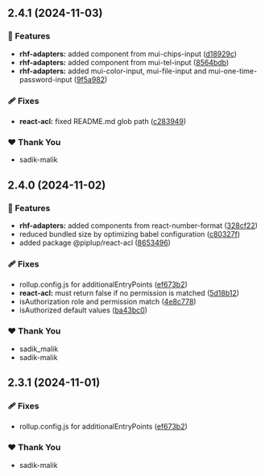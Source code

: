 ## 2.4.1 (2024-11-03)

### 🚀 Features

- **rhf-adapters:** added component from mui-chips-input ([d18929c](https://github.com/sadik-malik/piplup/commit/d18929c))
- **rhf-adapters:** added component from mui-tel-input ([8564bdb](https://github.com/sadik-malik/piplup/commit/8564bdb))
- **rhf-adapters:** added mui-color-input, mui-file-input and mui-one-time-password-input ([9f5a982](https://github.com/sadik-malik/piplup/commit/9f5a982))

### 🩹 Fixes

- **react-acl:** fixed README.md glob path ([c283949](https://github.com/sadik-malik/piplup/commit/c283949))

### ❤️  Thank You

- sadik-malik

## 2.4.0 (2024-11-02)

### 🚀 Features

- **rhf-adapters:** added components from react-number-format ([328cf22](https://github.com/sadik-malik/piplup/commit/328cf22))
- reduced bundled size by optimizing babel configuration ([c80327f](https://github.com/sadik-malik/piplup/commit/c80327f))
- added package @piplup/react-acl ([8653496](https://github.com/sadik-malik/piplup/commit/8653496))

### 🩹 Fixes

- rollup.config.js for additionalEntryPoints ([ef673b2](https://github.com/sadik-malik/piplup/commit/ef673b2))
- **react-acl:** must return false if no permission is matched ([5d18b12](https://github.com/sadik-malik/piplup/commit/5d18b12))
- isAuthorization role and permission match ([4e8c778](https://github.com/sadik-malik/piplup/commit/4e8c778))
- isAuthorized default values ([ba43bc0](https://github.com/sadik-malik/piplup/commit/ba43bc0))

### ❤️  Thank You

- sadik_malik
- sadik-malik

## 2.3.1 (2024-11-01)

### 🩹 Fixes

- rollup.config.js for additionalEntryPoints ([ef673b2](https://github.com/sadik-malik/piplup/commit/ef673b2))

### ❤️  Thank You

- sadik-malik